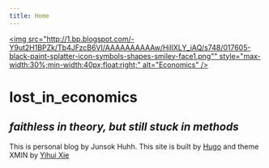 ```yaml
---
title: Home
---
```


[<img src="http://1.bp.blogspot.com/-Y9ut2H1BPZk/Tb4JFzcB6VI/AAAAAAAAAAw/HillXLY_iAQ/s748/017605-black-paint-splatter-icon-symbols-shapes-smiley-face1.png"" style="max-width:30%;min-width:40px;float:right;" alt="Economics" />](https://lostineconomics.netlify.com)

# lost_in_economics

## _faithless in theory, but still stuck in methods_

This is personal blog by Junsok Huhh. This site is built by [Hugo](https://gohugo.io) and theme XMIN by [Yihui Xie](https://themes.gohugo.io/hugo-xmin/)
